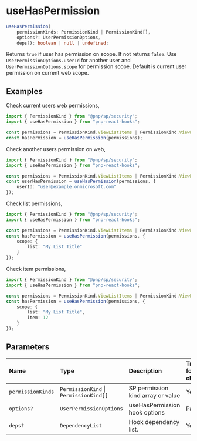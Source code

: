 # useHasPermission

```typescript
useHasPermission(
	permissionKinds: PermissionKind | PermissionKind[],
	options?: UserPermissionOptions,
	deps?): boolean | null | undefined;
```

Returns `true` if user has permission on scope. If not returns `false`. Use 
`UserPermissionOptions.userId` for another user and `UserPermissionOptions.scope`
for permission scope. Default is current user permission on current web scope.

## Examples

Check current users web permissions,
```typescript
import { PermissionKind } from "@pnp/sp/security";
import { useHasPermission } from "pnp-react-hooks";

const permissions = PermissionKind.ViewListItems | PermissionKind.ViewPages
const hasPermission = useHasPermission(permissions);
```


Check another users permission on web,
```typescript
import { PermissionKind } from "@pnp/sp/security";
import { useHasPermission } from "pnp-react-hooks";

const permissions = PermissionKind.ViewListItems | PermissionKind.ViewPages
const userHasPermission = useHasPermission(permissions, {
	userId: "user@example.onmicrosoft.com"
});
```

Check list permissions,
```typescript
import { PermissionKind } from "@pnp/sp/security";
import { useHasPermission } from "pnp-react-hooks";

const permissions = PermissionKind.ViewListItems | PermissionKind.ViewPages
const hasPermission = useHasPermission(permissions, {
	scope: {
		list: "My List Title"
	}
});
```

Check item permissions,
```typescript
import { PermissionKind } from "@pnp/sp/security";
import { useHasPermission } from "pnp-react-hooks";

const permissions = PermissionKind.ViewListItems | PermissionKind.ViewPages
const hasPermission = useHasPermission(permissions, {
	scope: {
		list: "My List Title",
		item: 12
	}
});
```
## Parameters

| Name | Type | Description | Tracked for changes |
| :------ | :------ | :------ | :--------|
| `permissionKinds` | `PermissionKind` \| `PermissionKind[]` | SP permission kind array or value | Yes |
| `options?` | `UserPermissionOptions` | useHasPermission hook options | Partially |
| `deps?` | `DependencyList` | Hook dependency list. | Yes |

